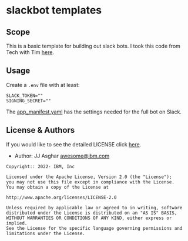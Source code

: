 # slackbot templates

## Scope
This is a basic template for building out slack bots. I took this code from Tech with Tim [here](https://www.youtube.com/watch?v=KJ5bFv-IRFM&list=PLzMcBGfZo4-kqyzTzJWCV6lyK-ZMYECDc).

## Usage

Create a `.env` file with at least:
```
SLACK_TOKEN=""
SIGNING_SECRET=""
```

The [app_manifest.yaml](./app_manifest.yaml) has the settings needed for the full bot on Slack.

## License & Authors

If you would like to see the detailed LICENSE click [here](./LICENSE).

- Author: JJ Asghar <awesome@ibm.com>

```text
Copyright:: 2022- IBM, Inc

Licensed under the Apache License, Version 2.0 (the "License");
you may not use this file except in compliance with the License.
You may obtain a copy of the License at

http://www.apache.org/licenses/LICENSE-2.0

Unless required by applicable law or agreed to in writing, software
distributed under the License is distributed on an "AS IS" BASIS,
WITHOUT WARRANTIES OR CONDITIONS OF ANY KIND, either express or implied.
See the License for the specific language governing permissions and
limitations under the License.
```